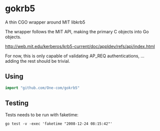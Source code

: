 # gokrb5

A thin CGO wrapper around MIT libkrb5

The wrapper follows the MIT API, making the primary C objects into Go objects.

http://web.mit.edu/kerberos/krb5-current/doc/appldev/refs/api/index.html

For now, this is only capable of validating AP_REQ authentications, ... adding the rest should be trivial.

## Using

```go
import "github.com/One-com/gokrb5"
```

## Testing

Tests needs to be run with faketime:

```shell
go test -v -exec 'faketime "2008-12-24 08:15:42"'
```

